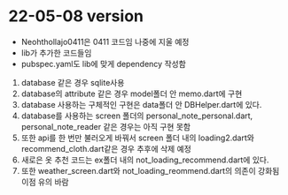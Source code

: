 # 22-05-08 version
* Neohthollajo0411은 0411 코드임 나중에 지울 예정
* lib가 추가한 코드들임
* pubspec.yaml도 lib에 맞게 dependency 작성함

1. database 같은 경우 sqlite사용
2. database의 attribute 같은 경우 model폴더 안 memo.dart에 구현
3. database 사용하는 구체적인 구현은 data폴더 안 DBHelper.dart에 있다.
4. database를 사용하는 screen 폴더의 personal_note_personal.dart, personal_note_reader 같은 경우는 아직 구현 못함
5. 또한 api를 한 번만 불러오게 바꿔서 screen 폴더 내의 loading2.dart와 recommend_cloth.dart같은 경우 추후에 삭제 예정
6. 새로은 옷 추천 코드는 ex폴더 내의 not_loading_recommend.dart에 있다.
7. 또한 weather_screen.dart와 not_loading_reommend.dart의 의존이 강화됨 이점 유의 바람
